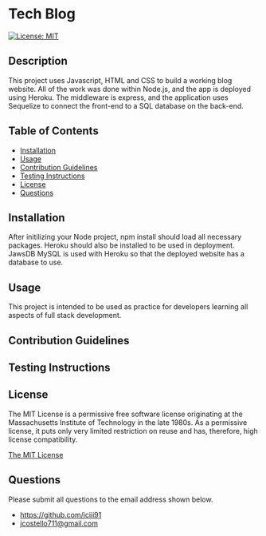 # Tech Blog

[![License: MIT](https://img.shields.io/badge/License-MIT-yellow.svg)](https://opensource.org/licenses/MIT)

## Description

This project uses Javascript, HTML and CSS to build a working blog website. All of the work was done within Node.js, and the app is deployed using Heroku. The middleware is express, and the application uses Sequelize to connect the front-end to a SQL database on the back-end.

## Table of Contents

- [Installation](#installation)
- [Usage](#usage)
- [Contribution Guidelines](#contribution-guidelines)
- [Testing Instructions](#testing-instructions)
- [License](#license)
- [Questions](#questions)

## Installation

After initilizing your Node project, npm install should load all necessary packages. Heroku should also be installed to be used in deployment. JawsDB MySQL is used with Heroku so that the deployed website has a database to use.

## Usage

This project is intended to be used as practice for developers learning all aspects of full stack development.

## Contribution Guidelines



## Testing Instructions



## License

The MIT License is a permissive free software license originating at the Massachusetts Institute of Technology in the late 1980s. As a permissive license, it puts only very limited restriction on reuse and has, therefore, high license compatibility.

[The MIT License](https://opensource.org/licenses/MIT)

## Questions

Please submit all questions to the email address shown below.

- https://github.com/jciii91
- jcostello711@gmail.com